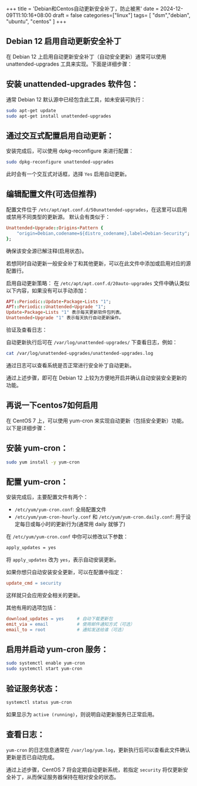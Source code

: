 +++
title = 'Debian和Centos自动更新安全补丁，防止被黑'
date = 2024-12-09T11:10:16+08:00
draft = false
categories=["linux"]
tags= [ "dsm","debian", "ubuntu", "centos" ]
+++


## Debian 12 启用自动更新安全补丁

在 Debian 12 上启用自动更新安全补丁（自动安全更新）通常可以使用 unattended-upgrades 工具来实现。下面是详细步骤：


## 安装 unattended-upgrades 软件包：
通常 Debian 12 默认源中已经包含此工具，如未安装可执行：

```bash
sudo apt-get update
sudo apt-get install unattended-upgrades
```

## 通过交互式配置启用自动更新：

安装完成后，可以使用 dpkg-reconfigure 来进行配置：

```bash
sudo dpkg-reconfigure unattended-upgrades
```

此时会有一个交互式对话框，选择 `Yes` 启用自动更新。

## 编辑配置文件(可选但推荐) 

配置文件位于 `/etc/apt/apt.conf.d/50unattended-upgrades`，在这里可以启用或禁用不同类型的更新源。
默认会有类似于：

```ruby
Unattended-Upgrade::Origins-Pattern {
    "origin=Debian,codename=${distro_codename},label=Debian-Security";
};
```

确保该安全源已解注释(启用状态)。

若想同时自动更新一般安全补丁和其他更新，可以在此文件中添加或启用对应的源配置行。

启用自动更新策略：
在 `/etc/apt/apt.conf.d/20auto-upgrades` 文件中确认类似以下内容，如果没有可以手动添加：

```ruby
APT::Periodic::Update-Package-Lists "1";
APT::Periodic::Unattended-Upgrade "1";
Update-Package-Lists "1" 表示每天更新软件包列表。
Unattended-Upgrade "1" 表示每天执行自动更新操作。
```

验证及查看日志：

自动更新执行后可在 `/var/log/unattended-upgrades/` 下查看日志，例如：

```bash
cat /var/log/unattended-upgrades/unattended-upgrades.log
```

通过日志可以查看系统是否正常进行安全补丁自动更新。

通过上述步骤，即可在 Debian 12 上较为方便地开启并确认自动安装安全更新的功能。




## 再说一下centos7如何启用



在 CentOS 7 上，可以使用 yum-cron 来实现自动更新（包括安全更新）功能。以下是详细步骤：

## 安装 yum-cron：

```bash
sudo yum install -y yum-cron
```

## 配置 yum-cron：

安装完成后，主要配置文件有两个：

* `/etc/yum/yum-cron.conf`: 全局配置文件
* `/etc/yum/yum-cron-hourly.conf` 和 `/etc/yum/yum-cron.daily.conf`: 用于设定每日或每小时的更新行为(通常用 daily 就够了)


在 `/etc/yum/yum-cron.conf` 中你可以修改以下参数：

```bash
apply_updates = yes
```

将 `apply_updates` 改为 `yes`，表示自动安装更新。

如果你想只自动安装安全更新，可以在配置中指定：

```makefile
update_cmd = security
```

这样就只会应用安全相关的更新。

其他有用的选项包括：

```makefile 
download_updates = yes     # 自动下载更新包
emit_via = email           # 使用邮件通知方式（可选）
email_to = root            # 通知发送给谁（可选）
```

## 启用并启动 yum-cron 服务：

```bash 
sudo systemctl enable yum-cron
sudo systemctl start yum-cron
```

## 验证服务状态：

```bash
systemctl status yum-cron
```

如果显示为 `active (running)`，则说明自动更新服务已正常启用。

## 查看日志：
`yum-cron` 的日志信息通常在 `/var/log/yum.log`，更新执行后可以查看此文件确认更新是否已自动完成。


通过上述步骤，CentOS 7 将会定期自动更新系统，若指定 `security` 将仅更新安全补丁，从而保证服务器保持在相对安全的状态。